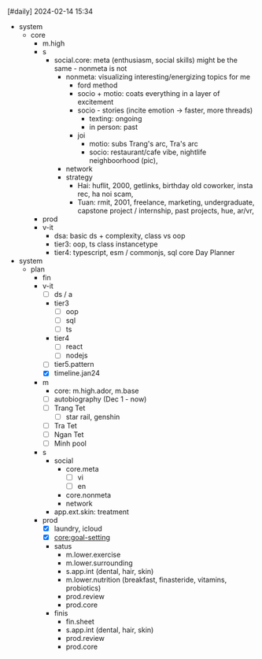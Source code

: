 [#daily]
2024-02-14
15:34

- system
	- core
		- m.high 
		- s
			- social.core: meta (enthusiasm, social skills) might be the same - nonmeta is not
				- nonmeta: visualizing interesting/energizing topics for me
					- ford method
					- socio + motio: coats everything in a layer of excitement
					- socio - stories (incite emotion -> faster, more threads)
						- texting: ongoing
						- in person: past
					- joi
						- motio: subs Trang's arc, Tra's arc
						- socio: restaurant/cafe vibe, nightlife neighboorhood (pic),    
				- network 
				- strategy
					- Hai: huflit, 2000, getlinks, birthday old coworker, insta rec, ha noi scam, 
					- Tuan: rmit, 2001, freelance, marketing, undergraduate, capstone project / internship, past projects, hue, ar/vr,   
		- prod
		- v-it
			- dsa: basic ds + complexity, class vs oop
			- tier3: oop, ts class instancetype
			- tier4: typescript, esm / commonjs, sql core
Day Planner
- system
	- plan
		- fin
		- v-it
			- [ ] ds / a
			- tier3
				- [ ] oop
				- [ ] sql
				- [ ] ts
			- tier4
				- [ ] react
				- [ ] nodejs
			- [ ] tier5.pattern
			- [x] timeline.jan24
		- m
			- core: m.high.ador, m.base
			- [ ] autobiography (Dec 1 - now)
			- [ ] Trang Tet
				- [ ] star rail, genshin
			- [ ] Tra Tet
			- [ ] Ngan Tet
			- [ ] Minh pool
		- s
			- social
				- core.meta
					- [ ] vi
					- [ ] en
				- core.nonmeta
				- network
			- app.ext.skin: treatment
		- prod
			- [x] laundry, icloud
			- [x] [core:goal-setting](https://www.youtube.com/watch?v=sdqFeQ3x3XY)
			- satus
				- m.lower.exercise
				- m.lower.surrounding
				- s.app.int (dental, hair, skin)
				- m.lower.nutrition (breakfast, finasteride, vitamins, probiotics)
				- prod.review
				- prod.core
			- finis
				- fin.sheet
				- s.app.int (dental, hair, skin)
				- prod.review
				- prod.core